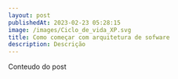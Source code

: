 ```yaml
---
layout: post
publishedAt: 2023-02-23 05:28:15
image: /images/Ciclo_de_vida_XP.svg
title: Como começar com arquitetura de sofware
description: Descrição
---
```

C﻿onteudo do post